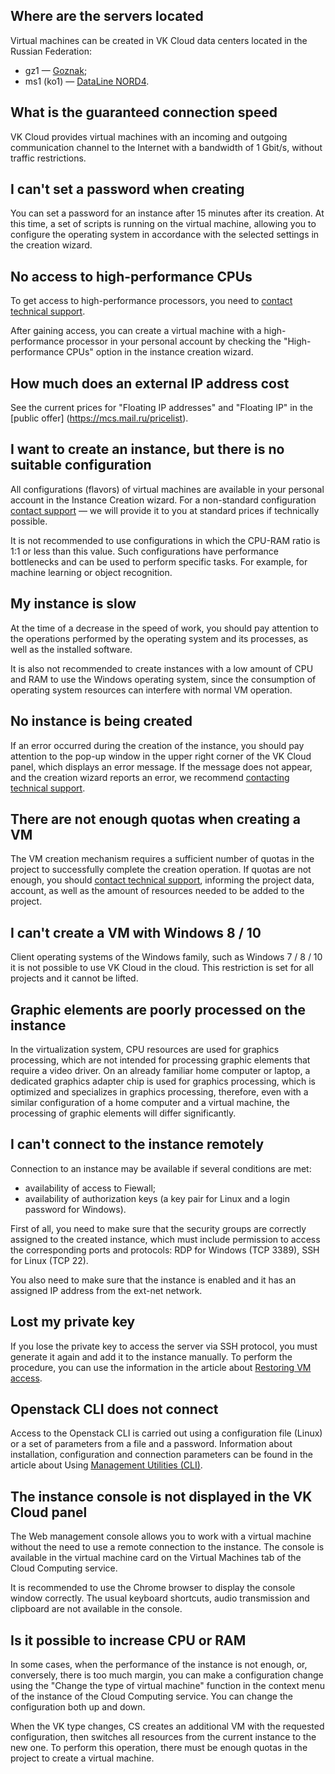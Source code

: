 ## Where are the servers located

Virtual machines can be created in VK Cloud data centers located in the Russian Federation:

- gz1 — [Goznak](https://tech.goznak.ru/dc-goznak-moscow);
- ms1 (ko1) — [DataLine NORD4](https://www.dtln.ru/tsod-nord).

## What is the guaranteed connection speed

VK Cloud provides virtual machines with an incoming and outgoing communication channel to the Internet with a bandwidth of 1 Gbit/s, without traffic restrictions.

## I can't set a password when creating

You can set a password for an instance after 15 minutes after its creation. At this time, a set of scripts is running on the virtual machine, allowing you to configure the operating system in accordance with the selected settings in the creation wizard.

## No access to high-performance CPUs

To get access to high-performance processors, you need to [contact technical support](/en/contacts).

After gaining access, you can create a virtual machine with a high-performance processor in your personal account by checking the "High-performance CPUs" option in the instance creation wizard.

## How much does an external IP address cost

See the current prices for "Floating IP addresses" and "Floating IP" in the [public offer] (https://mcs.mail.ru/pricelist).

## I want to create an instance, but there is no suitable configuration

All configurations (flavors) of virtual machines are available in your personal account in the Instance Creation wizard. For a non-standard configuration [contact support](/en/contacts) — we will provide it to you at standard prices if technically possible.

It is not recommended to use configurations in which the CPU-RAM ratio is 1:1 or less than this value. Such configurations have performance bottlenecks and can be used to perform specific tasks. For example, for machine learning or object recognition.

## My instance is slow

At the time of a decrease in the speed of work, you should pay attention to the operations performed by the operating system and its processes, as well as the installed software.

It is also not recommended to create instances with a low amount of CPU and RAM to use the Windows operating system, since the consumption of operating system resources can interfere with normal VM operation.

## No instance is being created

If an error occurred during the creation of the instance, you should pay attention to the pop-up window in the upper right corner of the VK Cloud panel, which displays an error message. If the message does not appear, and the creation wizard reports an error, we recommend [contacting technical support](/en/contacts).

## There are not enough quotas when creating a VM

The VM creation mechanism requires a sufficient number of quotas in the project to successfully complete the creation operation. If quotas are not enough, you should [contact technical support](/en/contacts), informing the project data, account, as well as the amount of resources needed to be added to the project.

## I can't create a VM with Windows 8 / 10

Client operating systems of the Windows family, such as Windows 7 / 8 / 10 it is not possible to use VK Cloud in the cloud. This restriction is set for all projects and it cannot be lifted.

## Graphic elements are poorly processed on the instance

In the virtualization system, CPU resources are used for graphics processing, which are not intended for processing graphic elements that require a video driver. On an already familiar home computer or laptop, a dedicated graphics adapter chip is used for graphics processing, which is optimized and specializes in graphics processing, therefore, even with a similar configuration of a home computer and a virtual machine, the processing of graphic elements will differ significantly.

## I can't connect to the instance remotely

Connection to an instance may be available if several conditions are met:

- availability of access to Fiewall;
- availability of authorization keys (a key pair for Linux and a login password for Windows).

First of all, you need to make sure that the security groups are correctly assigned to the created instance, which must include permission to access the corresponding ports and protocols: RDP for Windows (TCP 3389), SSH for Linux (TCP 22).

You also need to make sure that the instance is enabled and it has an assigned IP address from the ext-net network.

## Lost my private key

If you lose the private key to access the server via SSH protocol, you must generate it again and add it to the instance manually. To perform the procedure, you can use the information in the article about [Restoring VM access](/ru/base/iaas/vm-scenarios/recover-access-vm).

## Openstack CLI does not connect

Access to the Openstack CLI is carried out using a configuration file (Linux) or a set of parameters from a file and a password. Information about installation, configuration and connection parameters can be found in the article about Using [Management Utilities (CLI)](/ru/base/iaas/vm-interfaces/vm-create-cli).

## The instance console is not displayed in the VK Cloud panel

The Web management console allows you to work with a virtual machine without the need to use a remote connection to the instance. The console is available in the virtual machine card on the Virtual Machines tab of the Cloud Computing service.

It is recommended to use the Chrome browser to display the console window correctly. The usual keyboard shortcuts, audio transmission and clipboard are not available in the console.

## Is it possible to increase CPU or RAM

In some cases, when the performance of the instance is not enough, or, conversely, there is too much margin, you can make a configuration change using the "Change the type of virtual machine" function in the context menu of the instance of the Cloud Computing service. You can change the configuration both up and down.

When the VK type changes, CS creates an additional VM with the requested configuration, then switches all resources from the current instance to the new one. To perform this operation, there must be enough quotas in the project to create a virtual machine.
